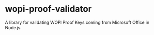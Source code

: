 # wopi-proof-validator
A library for validating WOPI Proof Keys coming from Microsoft Office in Node.js
